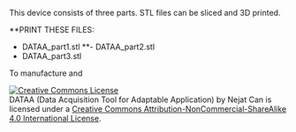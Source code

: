 This device consists of three parts. STL files can be sliced and 3D printed.

**PRINT THESE FILES:
- DATAA_part1.stl
**- DATAA_part2.stl
- DATAA_part3.stl

To manufacture and 

<a rel="license" href="http://creativecommons.org/licenses/by-nc-sa/4.0/"><img alt="Creative Commons License" style="border-width:0" src="https://i.creativecommons.org/l/by-nc-sa/4.0/88x31.png" /></a><br /><span xmlns:dct="http://purl.org/dc/terms/" property="dct:title">DATAA (Data Acquisition Tool for Adaptable Application)</span> by <span xmlns:cc="http://creativecommons.org/ns#" property="cc:attributionName">Nejat Can</span> is licensed under a <a rel="license" href="http://creativecommons.org/licenses/by-nc-sa/4.0/">Creative Commons Attribution-NonCommercial-ShareAlike 4.0 International License</a>.
